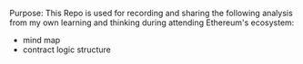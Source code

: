 
Purpose:
This Repo is used for recording and sharing the following analysis from my own learning and thinking during attending Ethereum's ecosystem:
- mind map
- contract logic structure
